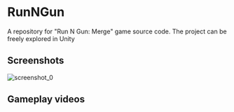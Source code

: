 # RunNGun
A repository for "Run N Gun: Merge" game source code. The project can be freely explored in Unity

## Screenshots
![screenshot_0](https://user-images.githubusercontent.com/129124150/230691761-5b488ec6-4761-483a-8b75-cb2c5716918b.jpg)

## Gameplay videos
